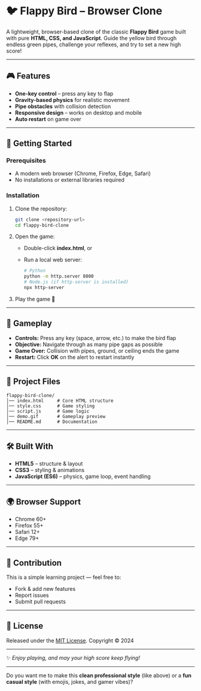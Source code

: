 # 🐦 Flappy Bird – Browser Clone

A lightweight, browser-based clone of the classic **Flappy Bird** game built with pure **HTML, CSS, and JavaScript**.
Guide the yellow bird through endless green pipes, challenge your reflexes, and try to set a new high score!

---

## 🎮 Features

* **One-key control** – press any key to flap
* **Gravity-based physics** for realistic movement
* **Pipe obstacles** with collision detection
* **Responsive design** – works on desktop and mobile
* **Auto restart** on game over

---

## 🚀 Getting Started

### Prerequisites

* A modern web browser (Chrome, Firefox, Edge, Safari)
* No installations or external libraries required

### Installation

1. Clone the repository:

   ```bash
   git clone <repository-url>
   cd flappy-bird-clone
   ```
2. Open the game:

   * Double-click **index.html**, or
   * Run a local web server:

     ```bash
     # Python
     python -m http.server 8000
     # Node.js (if http-server is installed)
     npx http-server
     ```
3. Play the game 🎉

---

## 🎯 Gameplay

* **Controls:** Press any key (space, arrow, etc.) to make the bird flap
* **Objective:** Navigate through as many pipe gaps as possible
* **Game Over:** Collision with pipes, ground, or ceiling ends the game
* **Restart:** Click **OK** on the alert to restart instantly

---

## 📂 Project Files

```
flappy-bird-clone/
│── index.html     # Core HTML structure
│── style.css      # Game styling
│── script.js      # Game logic
│── demo.gif       # Gameplay preview
│── README.md      # Documentation
```

---

## 🛠️ Built With

* **HTML5** – structure & layout
* **CSS3** – styling & animations
* **JavaScript (ES6)** – physics, game loop, event handling

---

## 🌍 Browser Support

* Chrome 60+
* Firefox 55+
* Safari 12+
* Edge 79+

---

## 🤝 Contribution

This is a simple learning project — feel free to:

* Fork & add new features
* Report issues
* Submit pull requests

---

## 📜 License

Released under the [MIT License](LICENSE).
Copyright © 2024

---

✨ *Enjoy playing, and may your high score keep flying!*

---

Do you want me to make this **clean professional style** (like above) or a **fun casual style** (with emojis, jokes, and gamer vibes)?
